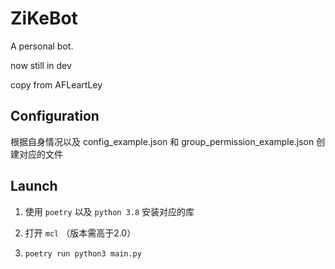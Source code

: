 # ZiKeBot
A personal bot.

now still in dev

copy from AFLeartLey

## Configuration

根据自身情况以及 config_example.json 和 group_permission_example.json 创建对应的文件
## Launch

  1. 使用 `poetry` 以及 `python 3.8` 安装对应的库
  
  2. 打开 `mcl` （版本需高于2.0）
  
  3. `poetry run python3 main.py`

